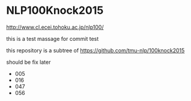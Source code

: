 # NLP100Knock2015
http://www.cl.ecei.tohoku.ac.jp/nlp100/

this is a test massage for commit test

this repository is a subtree of https://github.com/tmu-nlp/100knock2015

should be fix later  
* 005
* 016
* 047
* 056

